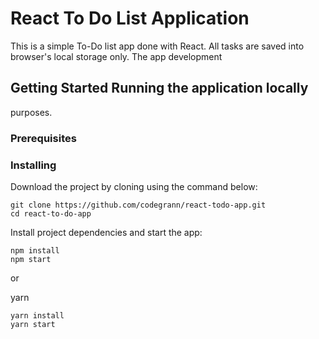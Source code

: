 # React To Do List Application

This is a simple To-Do list app done with React. All tasks are saved into browser's local storage only. The app development

## Getting Started Running the application locally

purposes.

### Prerequisites

### Installing

Download the project by cloning using the command below:

```
git clone https://github.com/codegrann/react-todo-app.git
cd react-to-do-app
```

Install project dependencies and start the app:

```
npm install
npm start
```

or

yarn

```
yarn install
yarn start
```
